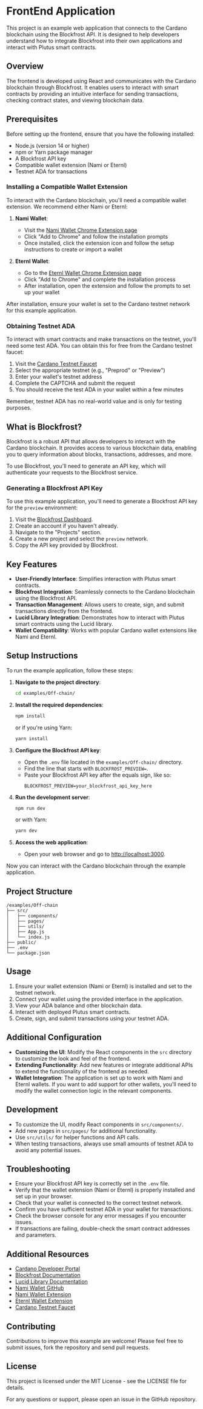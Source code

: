 # FrontEnd Application 

This project is an example web application that connects to the Cardano blockchain using the Blockfrost API. It is designed to help developers understand how to integrate Blockfrost into their own applications and interact with Plutus smart contracts.

## Overview

The frontend is developed using React and communicates with the Cardano blockchain through Blockfrost. It enables users to interact with smart contracts by providing an intuitive interface for sending transactions, checking contract states, and viewing blockchain data.

## Prerequisites

Before setting up the frontend, ensure that you have the following installed:

- Node.js (version 14 or higher)
- npm or Yarn package manager
- A Blockfrost API key
- Compatible wallet extension (Nami or Eternl)
- Testnet ADA for transactions

### Installing a Compatible Wallet Extension

To interact with the Cardano blockchain, you'll need a compatible wallet extension. We recommend either Nami or Eternl:

1. **Nami Wallet**:
   - Visit the [Nami Wallet Chrome Extension page](https://chromewebstore.google.com/detail/nami/lpfcbjknijpeeillifnkikgncikgfhdo)
   - Click "Add to Chrome" and follow the installation prompts
   - Once installed, click the extension icon and follow the setup instructions to create or import a wallet

2. **Eternl Wallet**:
   - Go to the [Eternl Wallet Chrome Extension page](https://chromewebstore.google.com/detail/eternl/kmhcihpebfmpgmihbkipmjlmmioameka)
   - Click "Add to Chrome" and complete the installation process
   - After installation, open the extension and follow the prompts to set up your wallet

After installation, ensure your wallet is set to the Cardano testnet network for this example application.

### Obtaining Testnet ADA

To interact with smart contracts and make transactions on the testnet, you'll need some test ADA. You can obtain this for free from the Cardano testnet faucet:

1. Visit the [Cardano Testnet Faucet](https://docs.cardano.org/cardano-testnets/tools/faucet/)
2. Select the appropriate testnet (e.g., "Preprod" or "Preview")
3. Enter your wallet's testnet address
4. Complete the CAPTCHA and submit the request
5. You should receive the test ADA in your wallet within a few minutes

Remember, testnet ADA has no real-world value and is only for testing purposes.

## What is Blockfrost?

Blockfrost is a robust API that allows developers to interact with the Cardano blockchain. It provides access to various blockchain data, enabling you to query information about blocks, transactions, addresses, and more.

To use Blockfrost, you'll need to generate an API key, which will authenticate your requests to the Blockfrost service.

### Generating a Blockfrost API Key

To use this example application, you'll need to generate a Blockfrost API key for the `preview` environment:

1. Visit the [Blockfrost Dashboard](https://blockfrost.io/dashboard).
2. Create an account if you haven't already.
3. Navigate to the "Projects" section.
4. Create a new project and select the `preview` network.
5. Copy the API key provided by Blockfrost.

## Key Features

- **User-Friendly Interface**: Simplifies interaction with Plutus smart contracts.
- **Blockfrost Integration**: Seamlessly connects to the Cardano blockchain using the Blockfrost API.
- **Transaction Management**: Allows users to create, sign, and submit transactions directly from the frontend.
- **Lucid Library Integration**: Demonstrates how to interact with Plutus smart contracts using the Lucid library.
- **Wallet Compatibility**: Works with popular Cardano wallet extensions like Nami and Eternl.

## Setup Instructions

To run the example application, follow these steps:

1. **Navigate to the project directory**:

   ```bash
   cd examples/Off-chain/
   ```

2. **Install the required dependencies**:

   ```bash
   npm install
   ```

   or if you're using Yarn:

   ```bash
   yarn install
   ```

3. **Configure the Blockfrost API key**:

   - Open the `.env` file located in the `examples/Off-chain/` directory.
   - Find the line that starts with `BLOCKFROST_PREVIEW=`.
   - Paste your Blockfrost API key after the equals sign, like so:
     ```env
     BLOCKFROST_PREVIEW=your_blockfrost_api_key_here
     ```

4. **Run the development server**:

   ```bash
   npm run dev
   ```

   or with Yarn:

   ```bash
   yarn dev
   ```

5. **Access the web application**:
   - Open your web browser and go to [http://localhost:3000](http://localhost:3000).

Now you can interact with the Cardano blockchain through the example application.

## Project Structure

```
/examples/Off-chain
├── src/
│   ├── components/
│   ├── pages/
│   ├── utils/
│   ├── App.js
│   └── index.js
├── public/
├── .env
└── package.json
```

## Usage

1. Ensure your wallet extension (Nami or Eternl) is installed and set to the testnet network.
2. Connect your wallet using the provided interface in the application.
3. View your ADA balance and other blockchain data.
4. Interact with deployed Plutus smart contracts.
5. Create, sign, and submit transactions using your testnet ADA.

## Additional Configuration

- **Customizing the UI**: Modify the React components in the `src` directory to customize the look and feel of the frontend.
- **Extending Functionality**: Add new features or integrate additional APIs to extend the functionality of the frontend as needed.
- **Wallet Integration**: The application is set up to work with Nami and Eternl wallets. If you want to add support for other wallets, you'll need to modify the wallet connection logic in the relevant components.

## Development

- To customize the UI, modify React components in `src/components/`.
- Add new pages in `src/pages/` for additional functionality.
- Use `src/utils/` for helper functions and API calls.
- When testing transactions, always use small amounts of testnet ADA to avoid any potential issues.

## Troubleshooting

- Ensure your Blockfrost API key is correctly set in the `.env` file.
- Verify that the wallet extension (Nami or Eternl) is properly installed and set up in your browser.
- Check that your wallet is connected to the correct testnet network.
- Confirm you have sufficient testnet ADA in your wallet for transactions.
- Check the browser console for any error messages if you encounter issues.
- If transactions are failing, double-check the smart contract addresses and parameters.

## Additional Resources

- [Cardano Developer Portal](https://developers.cardano.org/)
- [Blockfrost Documentation](https://docs.blockfrost.io/)
- [Lucid Library Documentation](https://lucid.spacebudz.io/)
- [Nami Wallet GitHub](https://github.com/berry-pool/nami)
- [Nami Wallet Extension](https://chromewebstore.google.com/detail/nami/lpfcbjknijpeeillifnkikgncikgfhdo)
- [Eternl Wallet Extension](https://chromewebstore.google.com/detail/eternl/kmhcihpebfmpgmihbkipmjlmmioameka)
- [Cardano Testnet Faucet](https://docs.cardano.org/cardano-testnets/tools/faucet/)

## Contributing

Contributions to improve this example are welcome! Please feel free to submit issues, fork the repository and send pull requests.

## License

This project is licensed under the MIT License - see the LICENSE file for details.

For any questions or support, please open an issue in the GitHub repository.
